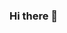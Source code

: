 ### Hi there 👋

<!--
**bharadwajrathod/bharadwajrathod** is a ✨ _special_ ✨ repository because its `README.md` (this file) appears on your GitHub profile.

Here are some ideas to get you started:

- 🔭 I’m currently working on webdeveloping 
- 🌱 I’m currently learning Reactjs
- 👯 I’m looking to collaborate on 
- 🤔 I’m looking for help with 
- 💬 Ask me about webdeveloping (Html,css,javascript,Nodejs,reactjs),
- 📫 How to reach me: Bharadwajrathod24@gmail.com
- 😄 Pronouns: ...
- ⚡ Fun fact: ...
-->

